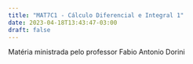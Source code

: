 ```yaml
---
title: "MAT7C1 - Cálculo Diferencial e Integral 1"
date: 2023-04-18T13:43:47-03:00
draft: false
---
```


Matéria ministrada pelo professor Fabio Antonio Dorini

